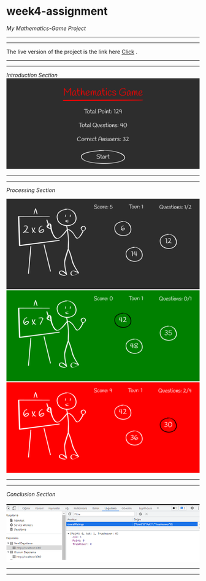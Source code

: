 # week4-assignment

*My Mathematics-Game Project*

<hr>
<hr>

The live version of the project is the link here  <a href="https://mathematics-game.vercel.app/" target="_blank">Click</a> .

<hr>
<hr>

*Introduction Section*
![banner resmi](public/screenshoots/StartPage.png)

<hr>
<hr>

*Processing Section*

![banner resmi](public/screenshoots/QuestionPage.png)
![banner resmi](public/screenshoots/QuestionPageTrue.png)
![banner resmi](public/screenshoots/QuestionPageFalse.png)

<hr>
<hr>

*Conclusion Section*

![banner resmi](public/screenshoots/LocalStroage.png)

<hr>
<hr>
